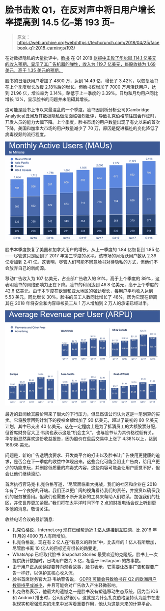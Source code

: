 # 脸书击败 Q1，在反对声中将日用户增长率提高到 14.5 亿–第 193 页–

> 原文：<https://web.archive.org/web/https://techcrunch.com/2018/04/25/facebook-q1-2018-earnings/193/>

在对数据隐私的大量批评中，[脸书](https://web.archive.org/web/20190310232838/https://crunchbase.com/organization/facebook) 在 Q1 2018 [财报中击败了华尔街 114.1 亿美元的收入预期，显示了其广告机器的弹性，收入为 119.7 亿美元，每股收益为 1.69 美元，高于 1.35 美元的预期。](https://web.archive.org/web/20190310232838/https://investor.fb.com/investor-news/press-release-details/2018/Facebook-Reports-First-Quarter-2018-Results/default.aspx)

脸书的日活跃用户增加了 4800 万，达到 14.49 亿，增长了 3.42%，以恢复脸书在上个季度增长放缓 2.18%后的增长。但脸书仅增加了 7000 万月活跃用户，达到 21.96 亿，增长率为 3.14%，略低于上一季度的 3.39%。日均和月均用户同比增长 13%，显示脸书的问题并未阻碍其增长。

这可能是脸书上市以来最混乱的一个季度。脸书因剑桥分析公司(Cambridge Analytica)丑闻及其数据隐私做法面临强烈批评，导致扎克伯格前往国会作证时，开发人员的能力大幅下降。上个季度，脸书市场的用户数量出现了有史以来的首次下降，美国和加拿大市场的用户数量减少了 70 万，原因是促进福祉的变化降低了病毒视频的流行程度。

![](img/e0e736b7bedec7faee5546426a6f31fc.png)

脸书本季度恢复了美国和加拿大用户的增长，从上一季度的 1.84 亿恢复到 1.85 亿——尽管这只是回到了 2017 年第三季度的水平。该市场的月活跃用户数从 2.39 亿增加到 2.41 亿。这表明，尽管人们可能不同意脸书对待隐私的方式，但他们不会放弃自己的新闻源。

移动广告收入为 107 亿美元，占全部广告收入的 91%，高于上个季度的 89%，这表明脸书的网络影响力正在下降。脸书的利润达到 49.8 亿美元，高于上个季度的 42.6 亿美元。由于本季度在欧洲和亚太地区的强劲增长，每用户平均收入达到 5.53 美元，同比增长 30%。脸书的员工人数同比增长了 48%，因为它现在距离其在 2018 年将安全和内容审核员工从 1 万人增加到 2 万人的承诺已经过半。

![](img/8d684546eee282d99ecef7e44ae8b6c8.png)

最近的丑闻给其股价带来了很大的下行压力，但显然该公司认为这是一笔划算的买卖。它将股票回购计划下的授权金额增加了 90 亿美元，超过了最初的 60 亿美元计划，其中已支出 40 亿美元。这在一定程度上是为了抵消员工的大额股票分配，但首席财务官大卫·韦纳也表示这是“机会主义”，也与脸书认为其价格过低有关。华尔街显然喜欢这份收益报告，因为股价在盘后交易中上涨了 4.38%以上，达到 166.68 美元。

问题是，新的广告透明度要求、开发商平台的打击以及脸书让广告使用更健康的追求，是否会在下一季度的收益中体现出来。这些变化可能会阻止广告商，给用户更少的功能来玩，并删除低质量的病毒式内容，这些内容可能会让用户感觉不好，但会让他们继续滚动。

首席执行官马克·扎克伯格写道，“尽管面临重大挑战，我们的社区和企业在 2018 年有了一个良好的开端。我们正以更广阔的视角看待我们的责任，并投资以确保我们的服务被善用。但我们也需要不断开发新的工具来帮助人们联系，加强我们的社区，并使世界更加紧密。”我们将在太平洋时间下午 2 点的财报电话会议上听到更多他的消息，敬请关注。

收益电话会议的最新消息:

*   扎克伯格说，Internet.org 现在已经帮助近 [1 亿人连接到互联网](https://web.archive.org/web/20190310232838/https://techcrunch.com/2018/04/25/internet-org-100-million/)，比 2016 年 11 月的 4000 万人有所增加。
*   扎克伯格说，现在有 2 亿人在“有意义的群体”中，比去年的 1 亿人有所增加，尽管脸书离 10 亿人的目标还有很长的路要走。
*   WhatsApp 已经取代脸书 Snapchat Stories 最受欢迎的克隆版。脸书上一次提供统计数据时，日均用户数为 3 亿，相当于 Instagram 的故事数。
*   由于用户正从阅读提要转向观看故事，脸书表示，它需要让故事广告和提要广告一样好，以保护其核心收入流。
*   脸书首席财务官大卫·韦纳警告说， [GDPR 可能会导致脸书在 Q2 的欧洲用户数量持平或减少](https://web.archive.org/web/20190310232838/https://techcrunch.com/2018/04/25/facebook-gdpr-users/)，并且可能会对广告收入产生轻微影响。
*   扎克伯格表示，他最大的遗憾之一是脸书没有塑造移动生态系统，因为当 iOS 和 Android 推出时，公司仍然很小。这就是为什么扎克伯格坚持认为脸书在虚拟现实和增强现实的未来中发挥着重要作用，他认为这是未来的计算平台。